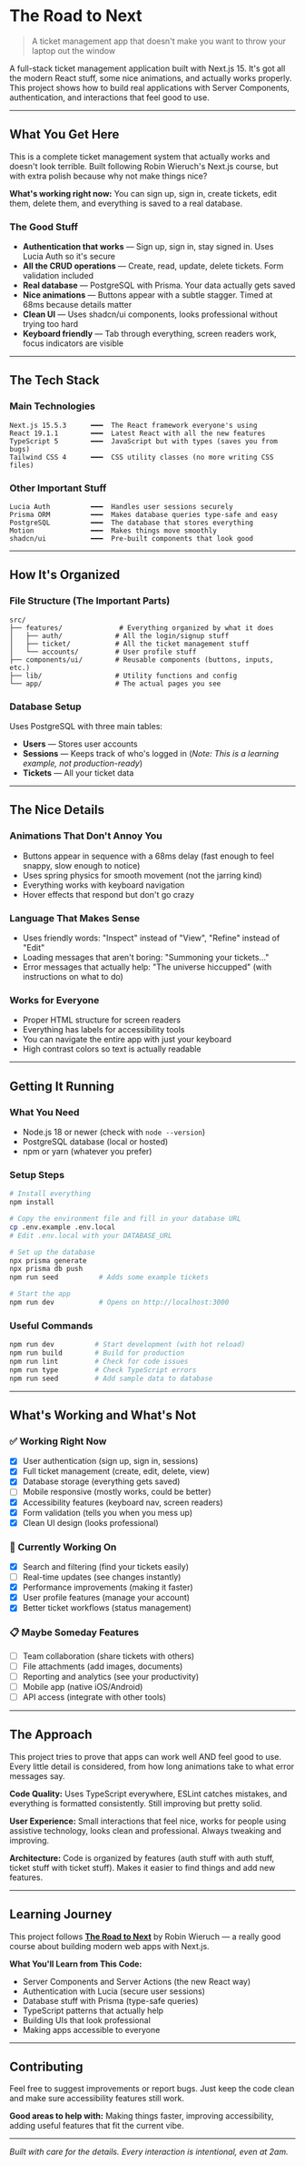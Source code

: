 # The Road to Next

> A ticket management app that doesn't make you want to throw your laptop out the window

A full-stack ticket management application built with Next.js 15. It's got all the modern React stuff, some nice animations, and actually works properly. This project shows how to build real applications with Server Components, authentication, and interactions that feel good to use.

---

## What You Get Here

This is a complete ticket management system that actually works and doesn't look terrible. Built following Robin Wieruch's Next.js course, but with extra polish because why not make things nice?

**What's working right now:** You can sign up, sign in, create tickets, edit them, delete them, and everything is saved to a real database.

### The Good Stuff

- **Authentication that works** — Sign up, sign in, stay signed in. Uses Lucia Auth so it's secure
- **All the CRUD operations** — Create, read, update, delete tickets. Form validation included
- **Real database** — PostgreSQL with Prisma. Your data actually gets saved
- **Nice animations** — Buttons appear with a subtle stagger. Timed at 68ms because details matter
- **Clean UI** — Uses shadcn/ui components, looks professional without trying too hard
- **Keyboard friendly** — Tab through everything, screen readers work, focus indicators are visible

---

## The Tech Stack

### Main Technologies
```
Next.js 15.5.3      ━━━  The React framework everyone's using
React 19.1.1        ━━━  Latest React with all the new features
TypeScript 5        ━━━  JavaScript but with types (saves you from bugs)
Tailwind CSS 4      ━━━  CSS utility classes (no more writing CSS files)
```

### Other Important Stuff
```
Lucia Auth          ━━━  Handles user sessions securely
Prisma ORM          ━━━  Makes database queries type-safe and easy
PostgreSQL          ━━━  The database that stores everything
Motion              ━━━  Makes things move smoothly
shadcn/ui           ━━━  Pre-built components that look good
```

---

## How It's Organized

### File Structure (The Important Parts)
```
src/
├── features/              # Everything organized by what it does
│   ├── auth/             # All the login/signup stuff
│   ├── ticket/           # All the ticket management stuff
│   └── accounts/         # User profile stuff
├── components/ui/        # Reusable components (buttons, inputs, etc.)
├── lib/                  # Utility functions and config
└── app/                  # The actual pages you see
```

### Database Setup
Uses PostgreSQL with three main tables:
- **Users** — Stores user accounts
- **Sessions** — Keeps track of who's logged in (*Note: This is a learning example, not production-ready*)
- **Tickets** — All your ticket data

---

## The Nice Details

### Animations That Don't Annoy You
- Buttons appear in sequence with a 68ms delay (fast enough to feel snappy, slow enough to notice)
- Uses spring physics for smooth movement (not the jarring kind)
- Everything works with keyboard navigation
- Hover effects that respond but don't go crazy

### Language That Makes Sense
- Uses friendly words: "Inspect" instead of "View", "Refine" instead of "Edit"
- Loading messages that aren't boring: "Summoning your tickets..."
- Error messages that actually help: "The universe hiccupped" (with instructions on what to do)

### Works for Everyone
- Proper HTML structure for screen readers
- Everything has labels for accessibility tools
- You can navigate the entire app with just your keyboard
- High contrast colors so text is actually readable

---

## Getting It Running

### What You Need
- Node.js 18 or newer (check with `node --version`)
- PostgreSQL database (local or hosted)
- npm or yarn (whatever you prefer)

### Setup Steps
```bash
# Install everything
npm install

# Copy the environment file and fill in your database URL
cp .env.example .env.local
# Edit .env.local with your DATABASE_URL

# Set up the database
npx prisma generate
npx prisma db push
npm run seed          # Adds some example tickets

# Start the app
npm run dev           # Opens on http://localhost:3000
```

### Useful Commands
```bash
npm run dev          # Start development (with hot reload)
npm run build        # Build for production
npm run lint         # Check for code issues
npm run type         # Check TypeScript errors
npm run seed         # Add sample data to database
```

---

## What's Working and What's Not

### ✅ Working Right Now
- [x] User authentication (sign up, sign in, sessions)
- [x] Full ticket management (create, edit, delete, view)
- [x] Database storage (everything gets saved)
- [ ] Mobile responsive (mostly works, could be better)
- [x] Accessibility features (keyboard nav, screen readers)
- [x] Form validation (tells you when you mess up)
- [x] Clean UI design (looks professional)

### 🔄 Currently Working On
- [x] Search and filtering (find your tickets easily)
- [ ] Real-time updates (see changes instantly)
- [x] Performance improvements (making it faster)
- [x] User profile features (manage your account)
- [x] Better ticket workflows (status management)

### 📋 Maybe Someday Features
- [ ] Team collaboration (share tickets with others)
- [ ] File attachments (add images, documents)
- [ ] Reporting and analytics (see your productivity)
- [ ] Mobile app (native iOS/Android)
- [ ] API access (integrate with other tools)

---

## The Approach

This project tries to prove that apps can work well AND feel good to use. Every little detail is considered, from how long animations take to what error messages say.

**Code Quality:** Uses TypeScript everywhere, ESLint catches mistakes, and everything is formatted consistently. Still improving but pretty solid.

**User Experience:** Small interactions that feel nice, works for people using assistive technology, looks clean and professional. Always tweaking and improving.

**Architecture:** Code is organized by features (auth stuff with auth stuff, ticket stuff with ticket stuff). Makes it easier to find things and add new features.

---

## Learning Journey

This project follows **[The Road to Next](https://www.road-to-next.com)** by Robin Wieruch — a really good course about building modern web apps with Next.js.

**What You'll Learn from This Code:**
- Server Components and Server Actions (the new React way)
- Authentication with Lucia (secure user sessions)
- Database stuff with Prisma (type-safe queries)
- TypeScript patterns that actually help
- Building UIs that look professional
- Making apps accessible to everyone

---

## Contributing

Feel free to suggest improvements or report bugs. Just keep the code clean and make sure accessibility features still work.

**Good areas to help with:** Making things faster, improving accessibility, adding useful features that fit the current vibe.

---

*Built with care for the details. Every interaction is intentional, even at 2am.*
